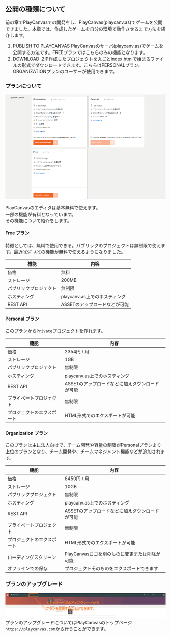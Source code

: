 ## 公開の種類について

 前の章でPlayCanvasでの開発をし、PlayCanvas\(playcanv.as\)でゲームを公開できました。本章では、作成したゲームを自分の環境で動作させるまで方法を紹介します。

1. PUBLISH TO PLAYCANVAS PlayCanvasのサーバ\(playcanv.as\)でゲームを公開する方法です。FREEプランではこちらのみの機能となります。
2. DOWNLOAD .ZIP作成したプロジェクトを丸ごとindex.htmlで始まるファイルの形式でダウンロードできます。こちらはPERSONALプラン、ORGANIZATIONプランのユーザーが使用できます。

### プランについて

![](/assets/plans.png)

PlayCanvasのエディタは基本無料で使えます。  
一部の機能が有料となっています。  
その機能について紹介をします。

#### Free プラン

特徴としては、無料で使用できる。パブリックのプロジェクトは無制限で使えます。最近`REST API`の機能が無料で使えるようになりました。

| 機能                   | 内容                               |
| ---------------------- | ------------------------------ |
| 価格                   | 無料                           |
| ストレージ             | 200MB                          |
| パブリックプロジェクト | 無制限                         |
| ホスティング           | playcanv.as上でのホスティング |
| REST API               | ASSETのアップロードなどが可能 |

#### Personal プラン

このプランから`Private`プロジェクトを作れます。

| 機能                       | 内容                                                 |
| -------------------------- | ------------------------------------------------ |
| 価格                       | 2354円 / 月                                     |
| ストレージ                 | 1GB                                            |
| パブリックプロジェクト     | 無制限                                           |
| ホスティング               | playcanv.as上でのホスティング                   |
| REST API                   | ASSETのアップロードなどに加えダウンロードが可能 |
| プライベートプロジェクト   | 無制限                                           |
| プロジェクトのエクスポート | HTML形式でのエクスポートが可能                  |

#### Organization プラン

このプランは主に法人向けで、チーム開発や容量の制限がPersonalプランより上位のプランとなり、チーム開発や、チームマネジメント機能などが追加されます。

| 機能                       |内容                                                            |
| -------------------------- | ---------------------------------------------------------- |
| 価格                       | 8450円 / 月                                               |
| ストレージ                 | 10GB                                                      |
| パブリックプロジェクト     | 無制限                                                     |
| ホスティング               | playcanv.as上でのホスティング                             |
| REST API                   | ASSETのアップロードなどに加えダウンロードが可能           |
| プライベートプロジェクト   | 無制限                                                     |
| プロジェクトのエクスポート | HTML形式でのエクスポートが可能                            |
| ローディングスクリーン     | PlayCanvasロゴを別のものに変更または削除が可能            |
| オフラインでの保存         | プロジェクトそのものをエクスポートできます |

### プランのアップグレード

![](/assets/upgrade.png)
プランのアップグレードについてはPlayCanvasのトップページ `https://playcanvas.com`から行うことができます。
